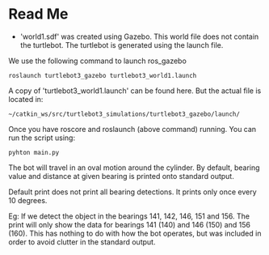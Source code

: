 # Read Me

- 'world1.sdf' was created using Gazebo. This world file does not contain the turtlebot. The turtlebot is generated using the launch file.

We use the following command to launch ros_gazebo

```
roslaunch turtlebot3_gazebo turtlebot3_world1.launch
```

A copy of 'turtlebot3_world1.launch' can be found here. But the actual file is located in:

```
~/catkin_ws/src/turtlebot3_simulations/turtlebot3_gazebo/launch/
```

Once you have roscore and roslaunch (above command) running. You can run the script using:

```
pyhton main.py
```
The bot will travel in an oval motion around the cylinder. By default, bearing value and distance at given bearing is printed onto standard output.

Default print does not print all bearing detections. It prints only once every 10 degrees. 

Eg: If we detect the object in the bearings 141, 142, 146, 151 and 156. The print will only show the data for bearings 141 (140) and 146 (150) and 156 (160). This has nothing to do with how the bot operates, but was included in order to avoid clutter in the standard output. 